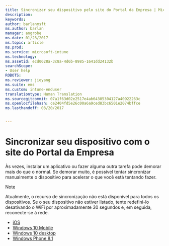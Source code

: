 ```yaml
---
title: Sincronizar seu dispositivo pelo site do Portal da Empresa | Microsoft Docs
description: 
keywords: 
author: barlanmsft
ms.author: barlan
manager: angrobe
ms.date: 01/23/2017
ms.topic: article
ms.prod: 
ms.service: microsoft-intune
ms.technology: 
ms.assetid: ecd0628a-3c8a-4d6b-8985-1641dd24132b
searchScope:
- User help
ROBOTS: 
ms.reviewer: jieyang
ms.suite: ems
ms.custom: intune-enduser
translationtype: Human Translation
ms.sourcegitcommit: 07a1f63d02e2517e4ab64305304127a40922263c
ms.openlocfilehash: ce2404fd5e26c00a6a9ced83bc6501e2074bffce
ms.lasthandoff: 03/20/2017


---
```



# <a name="sync-your-device-with-the-company-portal-website"></a>Sincronizar seu dispositivo com o site do Portal da Empresa

Às vezes, instalar um aplicativo ou fazer alguma outra tarefa pode demorar mais do que o normal. Se demorar muito, é possível tentar sincronizar manualmente o dispositivo para acelerar o que você está tentando fazer.

> [!Note]
> Atualmente, o recurso de sincronização não está disponível para todos os dispositivos. Se o seu dispositivo não estiver listado, tente redefini-lo desativando o WiFi por aproximadamente 30 segundos e, em seguida, reconecte-se à rede.

* [iOS](sync-your-device-manually-ios.md)
* [Windows 10 Mobile](sync-your-device-manually-windows.md#windows-10-mobile)
* [Windows 10 desktop](sync-your-device-manually-windows.md#windows-10-desktop)
* [Windows Phone 8.1](sync-your-device-manually-windows.md#windows-phone-81)

